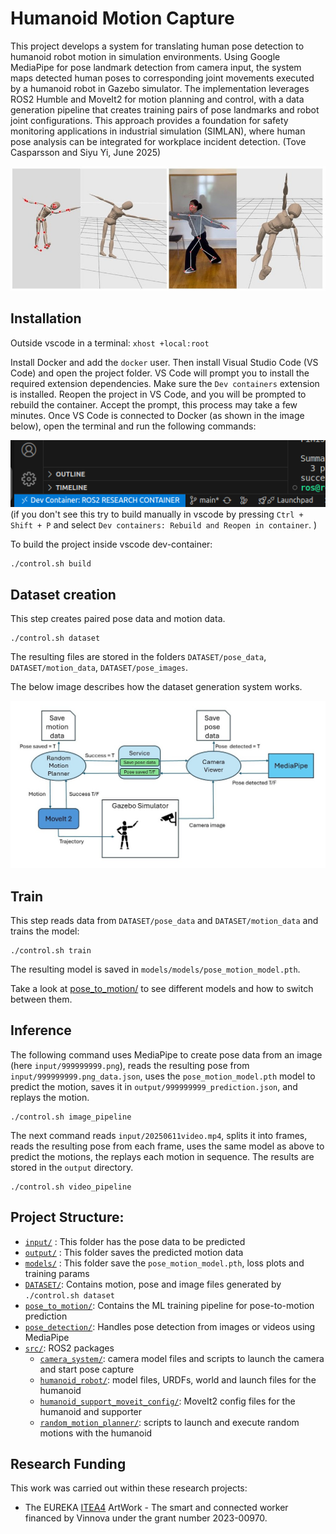 # Humanoid Motion Capture

This project develops a system for translating human pose detection to humanoid robot motion in simulation environments. Using Google MediaPipe for pose landmark detection from camera input, the system maps detected human poses to corresponding joint movements executed by a humanoid robot in Gazebo simulator. The implementation leverages ROS2 Humble and MoveIt2 for motion planning and control, with a data generation pipeline that creates training pairs of pose landmarks and robot joint configurations. This approach provides a foundation for safety monitoring applications in industrial simulation (SIMLAN), where human pose analysis can be integrated for workplace incident detection. (Tove Casparsson and Siyu Yi, June 2025)

![Pose translation](resources/pose_translation.jpg)

## Installation

Outside vscode in a terminal: `xhost +local:root`

Install Docker and add the `docker` user. Then install Visual Studio Code (VS Code) and open the project folder. VS Code will prompt you to install the required extension dependencies.
Make sure the `Dev containers` extension is installed. Reopen the project in VS Code, and you will be prompted to rebuild the container. Accept the prompt, this process may take a few minutes.
Once VS Code is connected to Docker (as shown in the image below), open the terminal and run the following commands:

![dev container in vscode](resources/vscode.png)
(if you don't see this try to build manually in vscode by pressing `Ctrl + Shift + P` and select `Dev containers: Rebuild and Reopen in container`.
)

To build the project inside vscode dev-container:

```
./control.sh build
```

## Dataset creation

This step creates paired pose data and motion data.

```
./control.sh dataset
```

The resulting files are stored in the folders `DATASET/pose_data`, `DATASET/motion_data`, `DATASET/pose_images`.

The below image describes how the dataset generation system works.

![Dataset generation overview](resources/dataset_generation.jpg)

## Train

This step reads data from `DATASET/pose_data` and `DATASET/motion_data` and trains the model:

```
./control.sh train
```
The resulting model is saved in `models/models/pose_motion_model.pth`.

Take a look at [pose_to_motion/](pose_to_motion/) to see different models and how to switch between them.

## Inference

The following command uses MediaPipe to create pose data from an image (here `input/999999999.png`), reads the resulting pose from `input/999999999.png_data.json`, uses the `pose_motion_model.pth` model to predict the motion, saves it in `output/999999999_prediction.json`, and replays the motion.

```
./control.sh image_pipeline
```

The next command reads `input/20250611video.mp4`, splits it into frames, reads the resulting pose from each frame, uses the same model as above to predict the motions, the replays each motion in sequence. The results are stored in the `output` directory.

```
./control.sh video_pipeline
```


## Project Structure: 
- [`input/`](input) : This folder has the pose data to be predicted
- [`output/`](output) : This folder saves the predicted motion data
- [`models/`](models) : This folder save the `pose_motion_model.pth`, loss plots and training params
- [`DATASET/`](DATASET): Contains motion, pose and image files generated by `./control.sh dataset`
- [`pose_to_motion/`](pose_to_motion): Contains the ML training pipeline for pose-to-motion prediction
- [`pose_detection/`](pose_detection): Handles pose detection from images or videos using MediaPipe
- [`src/`](src/): ROS2 packages
  - [`camera_system/`](src/camera_system/): camera model files and scripts to launch the camera and start pose capture
  - [`humanoid_robot/`](src/humanoid_robot/): model files, URDFs, world and launch files for the humanoid
  - [`humanoid_support_moveit_config/`](src/humanoid_support_moveit_config/): MoveIt2 config files for the humanoid and supporter
  - [`random_motion_planner/`](src/random_motion_planner/): scripts to launch and execute random motions with the humanoid


## Research Funding

This work was carried out within these research projects:

- The EUREKA [ITEA4](https://www.vinnova.se/p/artwork---the-smart-and-connected-worker/) ArtWork - The smart and connected worker financed by Vinnova under the grant number 2023-00970.